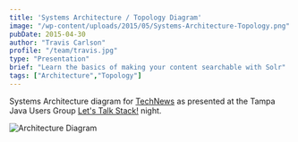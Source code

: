 ```yaml
---
title: 'Systems Architecture / Topology Diagram'
image: "/wp-content/uploads/2015/05/Systems-Architecture-Topology.png"
pubDate: 2015-04-30
author: "Travis Carlson"
profile: "/team/travis.jpg"
type: "Presentation"
brief: "Learn the basics of making your content searchable with Solr"
tags: ["Architecture","Topology"]
---
```

Systems Architecture diagram for [TechNews](https://technews.io) as presented at the Tampa Java Users Group <a href="http://www.meetup.com/Tampa-JUG/events/220279621/" target="_blank">Let's Talk Stack!</a> night.

![Architecture Diagram](/wp-content/uploads/2015/05/Systems-Architecture-Topology.png)
